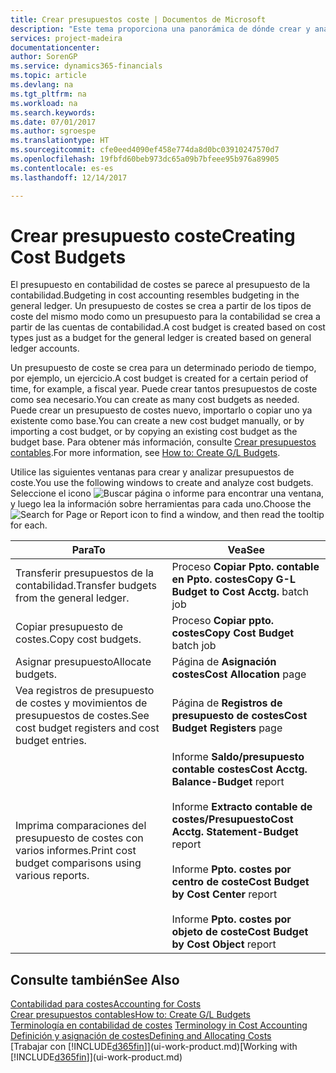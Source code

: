 ```yaml
---
title: Crear presupuestos coste | Documentos de Microsoft
description: "Este tema proporciona una panorámica de dónde crear y analizar presupuestos de costes."
services: project-madeira
documentationcenter: 
author: SorenGP
ms.service: dynamics365-financials
ms.topic: article
ms.devlang: na
ms.tgt_pltfrm: na
ms.workload: na
ms.search.keywords: 
ms.date: 07/01/2017
ms.author: sgroespe
ms.translationtype: HT
ms.sourcegitcommit: cfe0eed4090ef458e774da8d0bc03910247570d7
ms.openlocfilehash: 19fbfd60beb973dc65a09b7bfeee95b976a89905
ms.contentlocale: es-es
ms.lasthandoff: 12/14/2017

---
```

# <a name="creating-cost-budgets"></a><span data-ttu-id="ccead-103">Crear presupuesto coste</span><span class="sxs-lookup"><span data-stu-id="ccead-103">Creating Cost Budgets</span></span>
<span data-ttu-id="ccead-104">El presupuesto en contabilidad de costes se parece al presupuesto de la contabilidad.</span><span class="sxs-lookup"><span data-stu-id="ccead-104">Budgeting in cost accounting resembles budgeting in the general ledger.</span></span> <span data-ttu-id="ccead-105">Un presupuesto de costes se crea a partir de los tipos de coste del mismo modo como un presupuesto para la contabilidad se crea a partir de las cuentas de contabilidad.</span><span class="sxs-lookup"><span data-stu-id="ccead-105">A cost budget is created based on cost types just as a budget for the general ledger is created based on general ledger accounts.</span></span>  

<span data-ttu-id="ccead-106">Un presupuesto de coste se crea para un determinado periodo de tiempo, por ejemplo, un ejercicio.</span><span class="sxs-lookup"><span data-stu-id="ccead-106">A cost budget is created for a certain period of time, for example, a fiscal year.</span></span> <span data-ttu-id="ccead-107">Puede crear tantos presupuestos de coste como sea necesario.</span><span class="sxs-lookup"><span data-stu-id="ccead-107">You can create as many cost budgets as needed.</span></span> <span data-ttu-id="ccead-108">Puede crear un presupuesto de costes nuevo, importarlo o copiar uno ya existente como base.</span><span class="sxs-lookup"><span data-stu-id="ccead-108">You can create a new cost budget manually, or by importing a cost budget, or by copying an existing cost budget as the budget base.</span></span> <span data-ttu-id="ccead-109">Para obtener más información, consulte [Crear presupuestos contables](finance-how-create-budgets.md).</span><span class="sxs-lookup"><span data-stu-id="ccead-109">For more information, see [How to: Create G/L Budgets](finance-how-create-budgets.md).</span></span>

<span data-ttu-id="ccead-110">Utilice las siguientes ventanas para crear y analizar presupuestos de coste.</span><span class="sxs-lookup"><span data-stu-id="ccead-110">You use the following windows to create and analyze cost budgets.</span></span> <span data-ttu-id="ccead-111">Seleccione el icono ![Buscar página o informe](media/ui-search/search_small.png "icono Buscar página o informe") para encontrar una ventana, y luego lea la información sobre herramientas para cada uno.</span><span class="sxs-lookup"><span data-stu-id="ccead-111">Choose the ![Search for Page or Report](media/ui-search/search_small.png "Search for Page or Report icon") icon to find a window, and then read the tooltip for each.</span></span>

|<span data-ttu-id="ccead-112">Para</span><span class="sxs-lookup"><span data-stu-id="ccead-112">To</span></span>|<span data-ttu-id="ccead-113">Vea</span><span class="sxs-lookup"><span data-stu-id="ccead-113">See</span></span>|  
|--------|---------|  
|<span data-ttu-id="ccead-114">Transferir presupuestos de la contabilidad.</span><span class="sxs-lookup"><span data-stu-id="ccead-114">Transfer budgets from the general ledger.</span></span>|<span data-ttu-id="ccead-115">Proceso **Copiar Ppto. contable en Ppto. costes**</span><span class="sxs-lookup"><span data-stu-id="ccead-115">**Copy G-L Budget to Cost Acctg.** batch job</span></span>|  
|<span data-ttu-id="ccead-116">Copiar presupuesto de costes.</span><span class="sxs-lookup"><span data-stu-id="ccead-116">Copy cost budgets.</span></span>|<span data-ttu-id="ccead-117">Proceso **Copiar ppto. costes**</span><span class="sxs-lookup"><span data-stu-id="ccead-117">**Copy Cost Budget** batch job</span></span>|  
|<span data-ttu-id="ccead-118">Asignar presupuesto</span><span class="sxs-lookup"><span data-stu-id="ccead-118">Allocate budgets.</span></span>|<span data-ttu-id="ccead-119">Página de **Asignación costes**</span><span class="sxs-lookup"><span data-stu-id="ccead-119">**Cost Allocation** page</span></span>|  
|<span data-ttu-id="ccead-120">Vea registros de presupuesto de costes y movimientos de presupuestos de costes.</span><span class="sxs-lookup"><span data-stu-id="ccead-120">See cost budget registers and cost budget entries.</span></span>|<span data-ttu-id="ccead-121">Página de **Registros de presupuesto de costes**</span><span class="sxs-lookup"><span data-stu-id="ccead-121">**Cost Budget Registers** page</span></span>|  
|<span data-ttu-id="ccead-122">Imprima comparaciones del presupuesto de costes con varios informes.</span><span class="sxs-lookup"><span data-stu-id="ccead-122">Print cost budget comparisons using various reports.</span></span>|<span data-ttu-id="ccead-123">Informe **Saldo/presupuesto contable costes**</span><span class="sxs-lookup"><span data-stu-id="ccead-123">**Cost Acctg. Balance-Budget** report</span></span><br /><br /> <span data-ttu-id="ccead-124">Informe **Extracto contable de costes/Presupuesto**</span><span class="sxs-lookup"><span data-stu-id="ccead-124">**Cost Acctg. Statement-Budget** report</span></span><br /><br /> <span data-ttu-id="ccead-125">Informe **Ppto. costes por centro de coste**</span><span class="sxs-lookup"><span data-stu-id="ccead-125">**Cost Budget by Cost Center** report</span></span><br /><br /> <span data-ttu-id="ccead-126">Informe **Ppto. costes por objeto de coste**</span><span class="sxs-lookup"><span data-stu-id="ccead-126">**Cost Budget by Cost Object** report</span></span>|  

## <a name="see-also"></a><span data-ttu-id="ccead-127">Consulte también</span><span class="sxs-lookup"><span data-stu-id="ccead-127">See Also</span></span>  
[<span data-ttu-id="ccead-128">Contabilidad para costes</span><span class="sxs-lookup"><span data-stu-id="ccead-128">Accounting for Costs</span></span>](finance-manage-cost-accounting.md)  
[<span data-ttu-id="ccead-129">Crear presupuestos contables</span><span class="sxs-lookup"><span data-stu-id="ccead-129">How to: Create G/L Budgets</span></span>](finance-how-create-budgets.md)  
<span data-ttu-id="ccead-130">[Terminología en contabilidad de costes](finance-terminology-in-cost-accounting.md) </span><span class="sxs-lookup"><span data-stu-id="ccead-130">[Terminology in Cost Accounting](finance-terminology-in-cost-accounting.md) </span></span>  
[<span data-ttu-id="ccead-131">Definición y asignación de costes</span><span class="sxs-lookup"><span data-stu-id="ccead-131">Defining and Allocating Costs</span></span>](finance-define-and-allocate-costs.md)  
<span data-ttu-id="ccead-132">[Trabajar con [!INCLUDE[d365fin](includes/d365fin_md.md)]](ui-work-product.md)</span><span class="sxs-lookup"><span data-stu-id="ccead-132">[Working with [!INCLUDE[d365fin](includes/d365fin_md.md)]](ui-work-product.md)</span></span>

